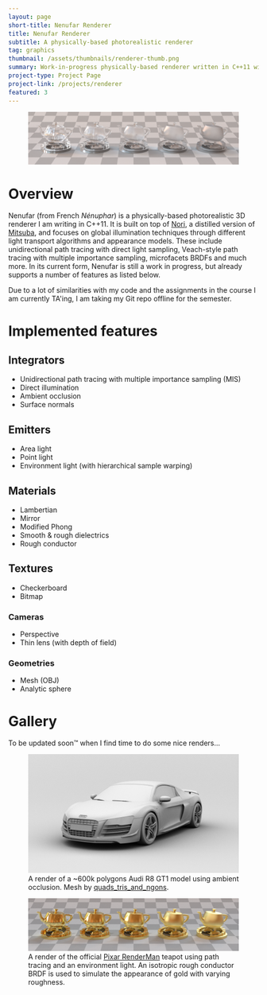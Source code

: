 ```yaml
---
layout: page
short-title: Nenufar Renderer
title: Nenufar Renderer
subtitle: A physically-based photorealistic renderer
tag: graphics
thumbnail: /assets/thumbnails/renderer-thumb.png
summary: Work-in-progress physically-based renderer written in C++11 with a focus on state-of-the-art light transport algorithms and material models.
project-type: Project Page
project-link: /projects/renderer
featured: 3
---
```


<figure>
<img src="../assets/rough_dielectric.png">
</figure>

# Overview
Nenufar (from French <i>Nénuphar</i>) is a physically-based photorealistic 3D renderer I am writing in C++11. It is built on top of [Nori][nori], a distilled version of [Mitsuba][mitsuba], and focuses on global illumination techniques through different light transport algorithms and appearance models. These include unidirectional path tracing with direct light sampling, Veach-style path tracing with multiple importance sampling, microfacets BRDFs and much more. In its current form, Nenufar is still a work in progress, but already supports a number of features as listed below.

<div class="alert">
  Due to a lot of similarities with my code and the assignments in the course I am currently TA'ing, I am taking my Git repo offline for the semester.
</div>


# Implemented features
## Integrators
* Unidirectional path tracing with multiple importance sampling (MIS)
* Direct illumination
* Ambient occlusion
* Surface normals

## Emitters
* Area light
* Point light
* Environment light (with hierarchical sample warping)

## Materials
* Lambertian
* Mirror
* Modified Phong
* Smooth & rough dielectrics
* Rough conductor

## Textures
* Checkerboard
* Bitmap

### Cameras
* Perspective
* Thin lens (with depth of field)

### Geometries
* Mesh (OBJ)
* Analytic sphere

# Gallery

To be updated soon™ when I find time to do some nice renders...

<figure>
<img src="../assets/audi_r8_ao.png">
<figcaption>A render of a ~600k polygons Audi R8 GT1 model using ambient occlusion. Mesh by <a href="https://www.turbosquid.com/Search/Artists/quads_tris_and_ngons">quads_tris_and_ngons</a>.
</figcaption>
</figure>

<figure>
<img src="../assets/gold.png">
<figcaption>A render of the official <a href="https://renderman.pixar.com/">Pixar RenderMan</a> teapot using path tracing and an environment light. An isotropic rough conductor BRDF is used to simulate the appearance of gold with varying roughness.
</figcaption>
</figure>


[nori]: https://wjakob.github.io/nori/
[mitsuba]: http://www.mitsuba-renderer.org/

